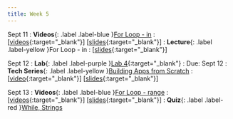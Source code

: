 ```yaml
---
title: Week 5
---
```


Sept 11
: **Videos**{: .label .label-blue }[For Loop - in](https://edstem.org/us/courses/41289/lessons/70994)
  : \[[videos](https://www.youtube.com/playlist?list=PLWGqLlpet_GTF7IAbka6r2SNUBqoxI-pS){:target="_blank"}\] \[[slides](https://docs.google.com/presentation/d/1YJ0i9PtQGZpYgZ4iL1wVcdDVXs05Cg0uPYuhYsqpNmc){:target="_blank"}\]
: **Lecture**{: .label .label-yellow }For Loop - in
  : \[[slides](https://docs.google.com/presentation/d/1-Ockl1-qTJppLreyQs6U3zw0pEH-dLf4vg5Ji71P6D8){:target="_blank"}\]

Sept 12
: **Lab**{: .label .label-purple }[Lab 4](https://edstem.org/us/courses/41289/lessons/75232){:target="_blank"}
  : Due: Sept 12
: **Tech Series**{: .label .label-yellow }[Building Apps from Scratch](https://edstem.org/us/courses/41289/lessons/75494)
  : \[[video](https://drive.google.com/file/d/14o1Ih9EIIfXiiYyemVmcH79_RaQ_Bwac){:target="_blank"}\] \[[slides](https://docs.google.com/presentation/d/15Hq0UkQbHiUhlZO3dYzXSoKIy9AfhZPIi0fL361Nuag){:target="_blank"}\]

Sept 13
: **Videos**{: .label .label-blue }[For Loop - range](https://edstem.org/us/courses/41289/lessons/71001)
  : \[[videos](https://www.youtube.com/playlist?list=PLWGqLlpet_GRkRozmrY-4sUnPSqg--Ktn){:target="_blank"}\] \[[slides](https://docs.google.com/presentation/d/1N3Dq5NfW5lPfXKFTqTFNhLXVJyuAxazT4O1fDItA2ME){:target="_blank"}\]
: **Quiz**{: .label .label-red }[While, Strings](https://edstem.org/us/courses/41289/lessons/75170)
